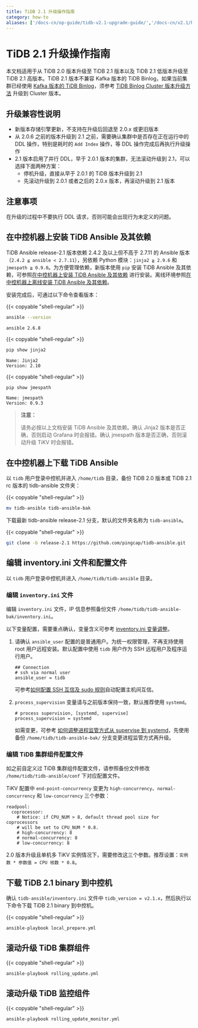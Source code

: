 ```yaml
---
title: TiDB 2.1 升级操作指南
category: how-to
aliases: ['/docs-cn/op-guide/tidb-v2.1-upgrade-guide/','/docs-cn/v2.1/how-to/upgrade/to-tidb-2.1/','/docs-cn/dev/how-to/upgrade/to-tidb-2.1/','/docs-cn/v3.0/how-to/upgrade/to-tidb-2.1/',/docs-cn/v3.1/how-to/upgrade/to-tidb-2.1/,'/docs-cn/v2.1/how-to/upgrade/rolling-updates-with-ansible/']
---
```


# TiDB 2.1 升级操作指南

本文档适用于从 TiDB 2.0 版本升级至 TiDB 2.1 版本以及 TiDB 2.1 低版本升级至 TiDB 2.1 高版本。TiDB 2.1 版本不兼容 Kafka 版本的 TiDB Binlog，如果当前集群已经使用 [Kafka 版本的 TiDB Binlog](/tidb-binlog/tidb-binlog-kafka-deployment.md)，须参考 [TiDB Binlog Cluster 版本升级方法](/tidb-binlog/upgrade-tidb-binlog.md) 升级到 Cluster 版本。

## 升级兼容性说明

- 新版本存储引擎更新，不支持在升级后回退至 2.0.x 或更旧版本
- 从 2.0.6 之前的版本升级到 2.1 之前，需要确认集群中是否存在正在运行中的 DDL 操作，特别是耗时的 `Add Index` 操作，等 DDL 操作完成后再执行升级操作
- 2.1 版本启用了并行 DDL，早于 2.0.1 版本的集群，无法滚动升级到 2.1，可以选择下面两种方案：
    - 停机升级，直接从早于 2.0.1 的 TiDB 版本升级到 2.1
    - 先滚动升级到 2.0.1 或者之后的 2.0.x 版本，再滚动升级到 2.1 版本

## 注意事项

在升级的过程中不要执行 DDL 请求，否则可能会出现行为未定义的问题。

## 在中控机器上安装 TiDB Ansible 及其依赖

TiDB Ansible release-2.1 版本依赖 2.4.2 及以上但不高于 2.7.11 的 Ansible 版本（`2.4.2 ≦ ansible < 2.7.11`），另依赖 Python 模块：`jinja2 ≧ 2.9.6` 和 `jmespath ≧ 0.9.0`。为方便管理依赖，新版本使用 `pip` 安装 TiDB Ansible 及其依赖，可参照[在中控机器上安装 TiDB Ansible 及其依赖](/online-deployment-using-ansible.md#在中控机器上安装-tidb-ansible-及其依赖) 进行安装。离线环境参照[在中控机器上离线安装 TiDB Ansible 及其依赖](/offline-deployment-using-ansible.md#在中控机器上离线安装-tidb-ansible-及其依赖)。

安装完成后，可通过以下命令查看版本：

{{< copyable "shell-regular" >}}

```bash
ansible --version
```

```
ansible 2.6.8
```

{{< copyable "shell-regular" >}}

```bash
pip show jinja2
```

```
Name: Jinja2
Version: 2.10
```

{{< copyable "shell-regular" >}}

```bash
pip show jmespath
```

```
Name: jmespath
Version: 0.9.3
```

> **注意：**
>
> 请务必按以上文档安装 TiDB Ansible 及其依赖。确认 Jinja2 版本是否正确，否则启动 Grafana 时会报错。确认 jmespath 版本是否正确，否则滚动升级 TiKV 时会报错。

## 在中控机器上下载 TiDB Ansible

以 `tidb` 用户登录中控机并进入 `/home/tidb` 目录，备份 TiDB 2.0 版本或 TiDB 2.1 rc 版本的 tidb-ansible 文件夹：

{{< copyable "shell-regular" >}}

```bash
mv tidb-ansible tidb-ansible-bak
```

下载最新 tidb-ansible release-2.1 分支，默认的文件夹名称为 `tidb-ansible`。

{{< copyable "shell-regular" >}}

```bash
git clone -b release-2.1 https://github.com/pingcap/tidb-ansible.git
```

## 编辑 inventory.ini 文件和配置文件

以 `tidb` 用户登录中控机并进入 `/home/tidb/tidb-ansible` 目录。

### 编辑 `inventory.ini` 文件

编辑 `inventory.ini` 文件，IP 信息参照备份文件 `/home/tidb/tidb-ansible-bak/inventory.ini`。

以下变量配置，需要重点确认，变量含义可参考 [inventory.ini 变量调整](/online-deployment-using-ansible.md#调整其它变量可选)。

1. 请确认 `ansible_user` 配置的是普通用户。为统一权限管理，不再支持使用 root 用户远程安装。默认配置中使用 `tidb` 用户作为 SSH 远程用户及程序运行用户。

    ```
    ## Connection
    # ssh via normal user
    ansible_user = tidb
    ```

    可参考[如何配置 SSH 互信及 sudo 规则](/online-deployment-using-ansible.md#第-5-步在中控机上配置部署机器-ssh-互信及-sudo-规则)自动配置主机间互信。

2. `process_supervision` 变量请与之前版本保持一致，默认推荐使用 `systemd`。

    ```
    # process supervision, [systemd, supervise]
    process_supervision = systemd
    ```

    如需变更，可参考 [如何调整进程监管方式从 supervise 到 systemd](/online-deployment-using-ansible.md#如何调整进程监管方式从-supervise-到-systemd)，先使用备份 `/home/tidb/tidb-ansible-bak/` 分支变更进程监管方式再升级。

### 编辑 TiDB 集群组件配置文件

如之前自定义过 TiDB 集群组件配置文件，请参照备份文件修改 `/home/tidb/tidb-ansible/conf` 下对应配置文件。

TiKV 配置中 `end-point-concurrency` 变更为 `high-concurrency`、`normal-concurrency` 和 `low-concurrency` 三个参数：

```
readpool:
  coprocessor:
    # Notice: if CPU_NUM > 8, default thread pool size for coprocessors
    # will be set to CPU_NUM * 0.8.
    # high-concurrency: 8
    # normal-concurrency: 8
    # low-concurrency: 8
```

2.0 版本升级且单机多 TiKV 实例情况下，需要修改这三个参数。推荐设置：`实例数 * 参数值 = CPU 核数 * 0.8`。

## 下载 TiDB 2.1 binary 到中控机

确认 `tidb-ansible/inventory.ini` 文件中 `tidb_version = v2.1.x`，然后执行以下命令下载 TiDB 2.1 binary 到中控机。

{{< copyable "shell-regular" >}}

```bash
ansible-playbook local_prepare.yml
```

## 滚动升级 TiDB 集群组件

{{< copyable "shell-regular" >}}

```bash
ansible-playbook rolling_update.yml
```

## 滚动升级 TiDB 监控组件

{{< copyable "shell-regular" >}}

```bash
ansible-playbook rolling_update_monitor.yml
```
